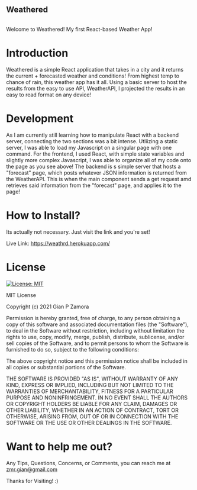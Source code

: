 ## Weathered

![]()

Welcome to Weathered! My first React-based Weather App!

# Introduction
Weathered is a simple React application that takes in a city and it returns the current + forecasted weather and conditions! From highest temp to chance of rain, this weather app has it all. Using a basic server to host the results from the easy to use API, WeatherAPI, I projected the results in an easy to read format on any device!

# Development

As I am currently still learning how to manipulate React with a backend server, connecting the two sections was a bit intense. Utliizing a static server, I was able to load my Javascript on a singular page with one command. 
For the frontend, I used React, with simple state variables and slightly more complex Javascript, I was able to organize all of my code onto the page as you see above! The backend is s simple server that hosts a "forecast" page, which posts whatever JSON information is returned from the WeatherAPI. This is when the main component sends a get request amd retrieves said information from the "forecast" page, and applies it to the page!

# How to Install? 
Its actually not necessary. Just visit the link and you're set!

Live Link: https://weathrd.herokuapp.com/

# License
[![License: MIT](https://img.shields.io/badge/License-MIT-yellow.svg)](https://opensource.org/licenses/MIT)

MIT License

Copyright (c) 2021 Gian P Zamora

Permission is hereby granted, free of charge, to any person obtaining a copy
of this software and associated documentation files (the "Software"), to deal
in the Software without restriction, including without limitation the rights
to use, copy, modify, merge, publish, distribute, sublicense, and/or sell
copies of the Software, and to permit persons to whom the Software is
furnished to do so, subject to the following conditions:

The above copyright notice and this permission notice shall be included in all
copies or substantial portions of the Software.

THE SOFTWARE IS PROVIDED "AS IS", WITHOUT WARRANTY OF ANY KIND, EXPRESS OR
IMPLIED, INCLUDING BUT NOT LIMITED TO THE WARRANTIES OF MERCHANTABILITY,
FITNESS FOR A PARTICULAR PURPOSE AND NONINFRINGEMENT. IN NO EVENT SHALL THE
AUTHORS OR COPYRIGHT HOLDERS BE LIABLE FOR ANY CLAIM, DAMAGES OR OTHER
LIABILITY, WHETHER IN AN ACTION OF CONTRACT, TORT OR OTHERWISE, ARISING FROM,
OUT OF OR IN CONNECTION WITH THE SOFTWARE OR THE USE OR OTHER DEALINGS IN THE
SOFTWARE.

# Want to help me out?
Any Tips, Questions, Concerns, or Comments, you can reach me at zmr.gian@gmail.com


Thanks for Visiting! :)